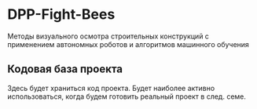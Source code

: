 # DPP-Fight-Bees

Методы визуального осмотра строительных конструкций с применением автономных роботов и алгоритмов машинного обучения

## Кодовая база проекта

Здесь будет храниться код проекта. Будет наиболее активно использоваться, когда будем готовить реальный проект в след. семе.
